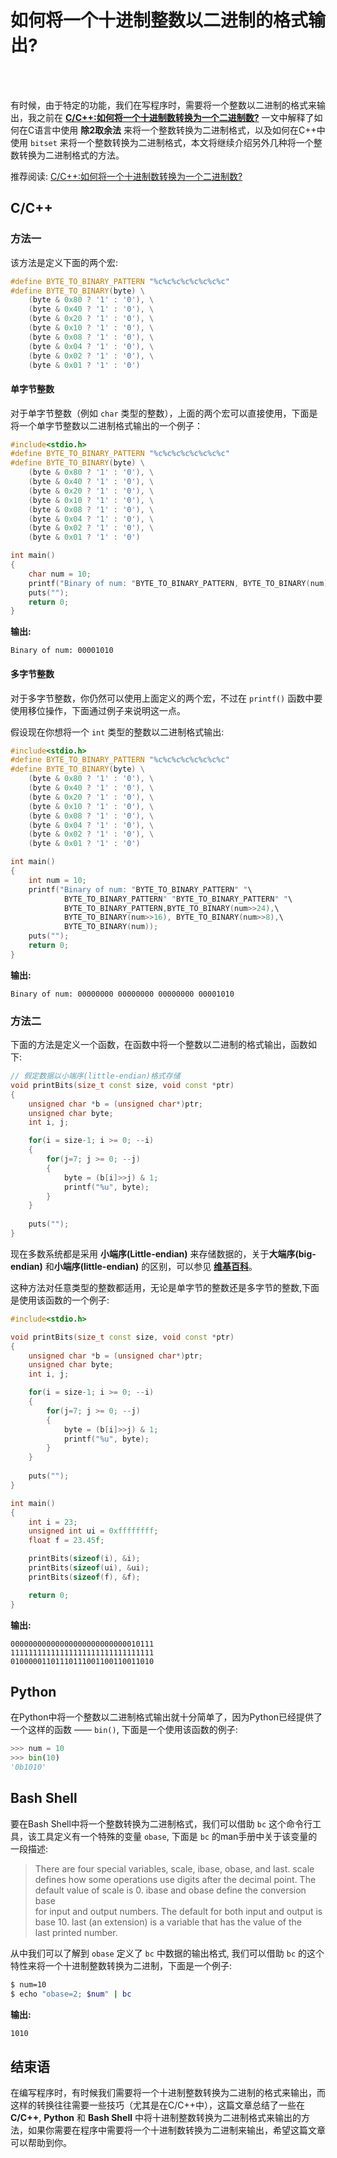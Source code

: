 # 如何将一个十进制整数以二进制的格式输出?              
<!--
2016-08-21
--> <br /><br />

有时候，由于特定的功能，我们在写程序时，需要将一个整数以二进制的格式来输出，我之前在 **[C/C++:如何将一个十进制数转换为一个二进制数?](https://www.techforgeek.info/decimal_to_bin.html)** 一文中解释了如何在C语言中使用 **除2取余法** 来将一个整数转换为二进制格式，以及如何在C++中使用 `bitset` 来将一个整数转换为二进制格式，本文将继续介绍另外几种将一个整数转换为二进制格式的方法。                 
         
推荐阅读: [C/C++:如何将一个十进制数转换为一个二进制数?](https://www.techforgeek.info/decimal_to_bin.html)

## C/C++            

### 方法一

该方法是定义下面的两个宏:          

```cpp
#define BYTE_TO_BINARY_PATTERN "%c%c%c%c%c%c%c%c"
#define BYTE_TO_BINARY(byte) \
	(byte & 0x80 ? '1' : '0'), \
	(byte & 0x40 ? '1' : '0'), \
	(byte & 0x20 ? '1' : '0'), \
	(byte & 0x10 ? '1' : '0'), \
	(byte & 0x08 ? '1' : '0'), \
	(byte & 0x04 ? '1' : '0'), \
	(byte & 0x02 ? '1' : '0'), \
	(byte & 0x01 ? '1' : '0')
```
#### 单字节整数
对于单字节整数（例如 `char` 类型的整数），上面的两个宏可以直接使用，下面是将一个单字节整数以二进制格式输出的一个例子：          

```cpp
#include<stdio.h>
#define BYTE_TO_BINARY_PATTERN "%c%c%c%c%c%c%c%c"
#define BYTE_TO_BINARY(byte) \
	(byte & 0x80 ? '1' : '0'), \
	(byte & 0x40 ? '1' : '0'), \
	(byte & 0x20 ? '1' : '0'), \
	(byte & 0x10 ? '1' : '0'), \
	(byte & 0x08 ? '1' : '0'), \
	(byte & 0x04 ? '1' : '0'), \
	(byte & 0x02 ? '1' : '0'), \
	(byte & 0x01 ? '1' : '0')

int main()
{
	char num = 10;
	printf("Binary of num: "BYTE_TO_BINARY_PATTERN, BYTE_TO_BINARY(num));
	puts("");
	return 0;
}
```
**输出:**            

```
Binary of num: 00001010
```

#### 多字节整数

对于多字节整数，你仍然可以使用上面定义的两个宏，不过在 `printf()` 函数中要使用移位操作，下面通过例子来说明这一点。              
           
假设现在你想将一个 `int` 类型的整数以二进制格式输出:             

```cpp
#include<stdio.h>
#define BYTE_TO_BINARY_PATTERN "%c%c%c%c%c%c%c%c"
#define BYTE_TO_BINARY(byte) \
	(byte & 0x80 ? '1' : '0'), \
	(byte & 0x40 ? '1' : '0'), \
	(byte & 0x20 ? '1' : '0'), \
	(byte & 0x10 ? '1' : '0'), \
	(byte & 0x08 ? '1' : '0'), \
	(byte & 0x04 ? '1' : '0'), \
	(byte & 0x02 ? '1' : '0'), \
	(byte & 0x01 ? '1' : '0')

int main()
{
	int num = 10;
	printf("Binary of num: "BYTE_TO_BINARY_PATTERN" "\
			BYTE_TO_BINARY_PATTERN" "BYTE_TO_BINARY_PATTERN" "\
			BYTE_TO_BINARY_PATTERN,BYTE_TO_BINARY(num>>24),\
			BYTE_TO_BINARY(num>>16), BYTE_TO_BINARY(num>>8),\
			BYTE_TO_BINARY(num));
	puts("");
	return 0;
}
```
**输出:**            

```
Binary of num: 00000000 00000000 00000000 00001010
```

### 方法二
下面的方法是定义一个函数，在函数中将一个整数以二进制的格式输出，函数如下:        

```cpp
// 假定数据以小端序(little-endian)格式存储
void printBits(size_t const size, void const *ptr)
{
	unsigned char *b = (unsigned char*)ptr;
	unsigned char byte;
	int i, j;

	for(i = size-1; i >= 0; --i)
	{
		for(j=7; j >= 0; --j)
		{
			byte = (b[i]>>j) & 1;
			printf("%u", byte);
		}
	}
	
	puts("");
}
```

现在多数系统都是采用 **小端序(Little-endian)** 来存储数据的，关于**大端序(big-endian)** 和**小端序(little-endian)** 的区别，可以参见 **[维基百科](https://en.wikipedia.org/wiki/Endianness)**。           

这种方法对任意类型的整数都适用，无论是单字节的整数还是多字节的整数,下面是使用该函数的一个例子:           

```cpp
#include<stdio.h>

void printBits(size_t const size, void const *ptr)
{
	unsigned char *b = (unsigned char*)ptr;
	unsigned char byte;
	int i, j;

	for(i = size-1; i >= 0; --i)
	{
		for(j=7; j >= 0; --j)
		{
			byte = (b[i]>>j) & 1;
			printf("%u", byte);
		}
	}
	
	puts("");
}

int main()
{
	int i = 23;
	unsigned int ui = 0xffffffff;
	float f = 23.45f;

	printBits(sizeof(i), &i);
	printBits(sizeof(ui), &ui);
	printBits(sizeof(f), &f);

	return 0;
}
```
**输出:**            
       
```
00000000000000000000000000010111      
11111111111111111111111111111111        
01000001101110111001100110011010         
```

## Python

在Python中将一个整数以二进制格式输出就十分简单了，因为Python已经提供了一个这样的函数 —— `bin()`, 下面是一个使用该函数的例子:            
        
```python
>>> num = 10
>>> bin(10)
'0b1010'
```

## Bash Shell
要在Bash Shell中将一个整数转换为二进制格式，我们可以借助 `bc` 这个命令行工具，该工具定义有一个特殊的变量 `obase`, 下面是 `bc` 的man手册中关于该变量的一段描述:           

> There are four special variables, scale, ibase, obase, and last.  scale          
> defines  how  some  operations use digits after the decimal point.  The      
> default value of scale is 0. ibase and obase define the conversion base    
> for input and output numbers.  The default for both input and output is     
> base 10.  last (an extension) is a variable that has the value  of  the     
> last  printed  number.     

从中我们可以了解到 `obase` 定义了 `bc` 中数据的输出格式, 我们可以借助 `bc` 的这个特性来将一个十进制整数转换为二进制，下面是一个例子:          

```bash
$ num=10
$ echo "obase=2; $num" | bc
```
**输出:**            

```bash
1010
```

## 结束语               
在编写程序时，有时候我们需要将一个十进制整数转换为二进制的格式来输出，而这样的转换往往需要一些技巧（尤其是在C/C++中），这篇文章总结了一些在 **C/C++**, **Python** 和 **Bash Shell** 中将十进制整数转换为二进制格式来输出的方法，如果你需要在程序中需要将一个十进制数转换为二进制来输出，希望这篇文章可以帮助到你。                

<!--
Reference:            
[Stack Overflow](https://stackoverflow.com/questions/111928/is-there-a-printf-converter-to-print-in-binary-format?page=1&tab=active#tab-top)      
[Stack Overflow](https://stackoverflow.com/questions/10278513/bash-shell-decimal-to-binary-conversion)            
-->
